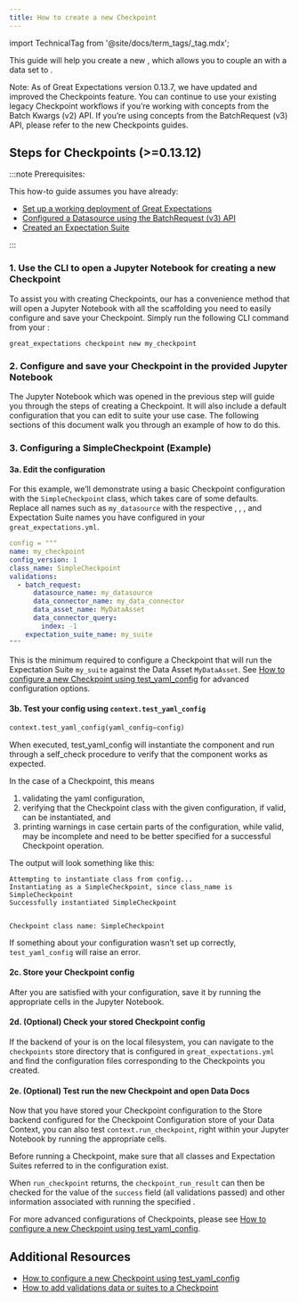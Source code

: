 ```yaml
---
title: How to create a new Checkpoint
---
```

import TechnicalTag from '@site/docs/term_tags/_tag.mdx';

This guide will help you create a new <TechnicalTag tag="checkpoint" text="Checkpoint" />, which allows you to couple an <TechnicalTag tag="expectation_suite" text="Expectation Suite" /> with a data set to <TechnicalTag tag="validation" text="Validate" />.

Note: As of Great Expectations version 0.13.7, we have updated and improved the Checkpoints feature. You can continue to use your existing legacy Checkpoint workflows if you’re working with concepts from the Batch Kwargs (v2) API. If you’re using concepts from the BatchRequest (v3) API, please refer to the new Checkpoints guides.

## Steps for Checkpoints (>=0.13.12)

:::note Prerequisites: 

This how-to guide assumes you have already:

* [Set up a working deployment of Great Expectations](../../../tutorials/getting_started/intro.md)
* [Configured a Datasource using the BatchRequest (v3) API](../../../tutorials/getting_started/connect_to_data.md)
* [Created an Expectation Suite](../../../tutorials/getting_started/create_your_first_expectations.md)

:::

### 1. Use the CLI to open a Jupyter Notebook for creating a new Checkpoint

To assist you with creating Checkpoints, our <TechnicalTag tag="cli" text="CLI" /> has a convenience method that will open a Jupyter Notebook with all the scaffolding you need to easily configure and save your Checkpoint.  Simply run the following CLI command from your <TechnicalTag tag="data_context" text="Data Context" />:

````console
great_expectations checkpoint new my_checkpoint
````

### 2. Configure and save your Checkpoint in the provided Jupyter Notebook

The Jupyter Notebook which was opened in the previous step will guide you through the steps of creating a Checkpoint.  It will also include a default configuration that you can edit to suite your use case. The following sections of this document walk you through an example of how to do this.

### 3. Configuring a SimpleCheckpoint (Example)

#### 3a. Edit the configuration 

For this example, we’ll demonstrate using a basic Checkpoint configuration with the `SimpleCheckpoint` class, which takes care of some defaults. Replace all names such as `my_datasource` with the respective <TechnicalTag tag="datasource" text="Datasource" />, <TechnicalTag tag="data_connector" text="Data Connector" />, <TechnicalTag tag="data_asset" text="Data Asset" />, and Expectation Suite names you have configured in your `great_expectations.yml`.

````yaml
config = """
name: my_checkpoint
config_version: 1
class_name: SimpleCheckpoint
validations:
  - batch_request:
      datasource_name: my_datasource
      data_connector_name: my_data_connector
      data_asset_name: MyDataAsset
      data_connector_query:
        index: -1
    expectation_suite_name: my_suite
"""
````


This is the minimum required to configure a Checkpoint that will run the Expectation Suite `my_suite` against the Data Asset `MyDataAsset`. See [How to configure a new Checkpoint using test_yaml_config](./how_to_configure_a_new_checkpoint_using_test_yaml_config.md) for advanced configuration options.

#### 3b. Test your config using `context.test_yaml_config`

````python
context.test_yaml_config(yaml_config=config)
````

When executed, test_yaml_config will instantiate the component and run through a self_check procedure to verify that the component works as expected.

In the case of a Checkpoint, this means

1. validating the yaml configuration,
2. verifying that the Checkpoint class with the given configuration, if valid, can be instantiated, and
3. printing warnings in case certain parts of the configuration, while valid, may be incomplete and need to be better specified for a successful Checkpoint operation.

The output will look something like this:

````console
Attempting to instantiate class from config...
Instantiating as a SimpleCheckpoint, since class_name is SimpleCheckpoint
Successfully instantiated SimpleCheckpoint


Checkpoint class name: SimpleCheckpoint
````

If something about your configuration wasn’t set up correctly, `test_yaml_config` will raise an error.

#### 2c. Store your Checkpoint config

After you are satisfied with your configuration, save it by running the appropriate cells in the Jupyter Notebook.

#### 2d. (Optional) Check your stored Checkpoint config

If the <TechnicalTag tag="store" text="Store" /> backend of your <TechnicalTag tag="checkpoint_store" text="Checkpoint Store" /> is on the local filesystem, you can navigate to the `checkpoints` store directory that is configured in `great_expectations.yml` and find the configuration files corresponding to the Checkpoints you created.

#### 2e. (Optional) Test run the new Checkpoint and open Data Docs

Now that you have stored your Checkpoint configuration to the Store backend configured for the Checkpoint Configuration store of your Data Context, you can also test `context.run_checkpoint`, right within your Jupyter Notebook by running the appropriate cells.

Before running a Checkpoint, make sure that all classes and Expectation Suites referred to in the configuration exist.

When `run_checkpoint` returns, the `checkpoint_run_result` can then be checked for the value of the `success` field (all validations passed) and other information associated with running the specified <TechnicalTag tag="action" text="Actions" />.

For more advanced configurations of Checkpoints, please see [How to configure a new Checkpoint using test_yaml_config](../../../guides/validation/checkpoints/how_to_configure_a_new_checkpoint_using_test_yaml_config.md).

## Additional Resources

* [How to configure a new Checkpoint using test_yaml_config](../../../guides/validation/checkpoints/how_to_configure_a_new_checkpoint_using_test_yaml_config.md)
* [How to add validations data or suites to a Checkpoint](../../../guides/validation/checkpoints/how_to_add_validations_data_or_suites_to_a_checkpoint.md)
